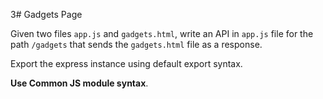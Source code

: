 3# Gadgets Page

Given two files `app.js` and `gadgets.html`, write an API in `app.js` file for the path `/gadgets` that sends the `gadgets.html` file as a response.

Export the express instance using default export syntax.

<b>Use Common JS module syntax</b>.
